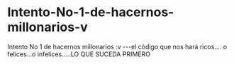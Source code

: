 # Intento-No-1-de-hacernos-millonarios-v
Intento No 1 de hacernos millonarios :v
---el còdigo que nos hará ricos.... o felices...o infelices.....LO QUE SUCEDA PRIMERO
